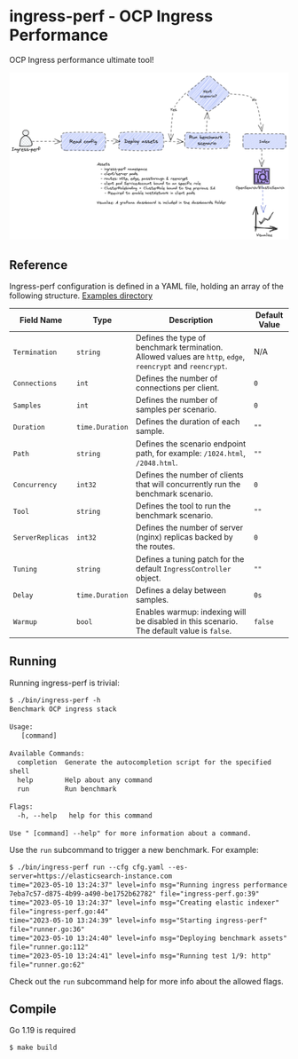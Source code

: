 # ingress-perf - OCP Ingress Performance

OCP Ingress performance ultimate tool!

![diagram](doc-assets/diagram.png)

## Reference

Ingress-perf configuration is defined in a YAML file, holding an array of the following structure. [Examples directory](./examples)

| Field Name       | Type             | Description                                                                                              | Default Value |
|------------------|------------------|----------------------------------------------------------------------------------------------------------|---------------|
| `Termination`    | `string`         | Defines the type of benchmark termination. Allowed values are `http`, `edge`, `reencrypt` and `reencrypt`. | N/A           |
| `Connections`    | `int`            | Defines the number of connections per client.                                                            | `0`           |
| `Samples`        | `int`            | Defines the number of samples per scenario.                                                              | `0`           |
| `Duration`       | `time.Duration`  | Defines the duration of each sample.                                                                     | `""`          |
| `Path`           | `string`         | Defines the scenario endpoint path, for example: `/1024.html`, `/2048.html`.                              | `""`          |
| `Concurrency`    | `int32`          | Defines the number of clients that will concurrently run the benchmark scenario.                        | `0`           |
| `Tool`           | `string`         | Defines the tool to run the benchmark scenario.                                                         | `""`          |
| `ServerReplicas` | `int32`          | Defines the number of server (nginx) replicas backed by the routes.                                      | `0`           |
| `Tuning`         | `string`         | Defines a tuning patch for the default `IngressController` object.                                       | `""`          |
| `Delay`          | `time.Duration`  | Defines a delay between samples.                                                                         | `0s`          |
| `Warmup`         | `bool`           | Enables warmup: indexing will be disabled in this scenario. The default value is `false`.               | `false`       |

## Running

Running ingress-perf is trivial:

```console
$ ./bin/ingress-perf -h
Benchmark OCP ingress stack

Usage:
   [command]

Available Commands:
  completion  Generate the autocompletion script for the specified shell
  help        Help about any command
  run         Run benchmark

Flags:
  -h, --help   help for this command

Use " [command] --help" for more information about a command.
```

Use the `run` subcommand to trigger a new benchmark. For example:

```console
$ ./bin/ingress-perf run --cfg cfg.yaml --es-server=https://elasticsearch-instance.com
time="2023-05-10 13:24:37" level=info msg="Running ingress performance 7eba7c57-d875-4b99-a490-be1752b62782" file="ingress-perf.go:39"
time="2023-05-10 13:24:37" level=info msg="Creating elastic indexer" file="ingress-perf.go:44"
time="2023-05-10 13:24:39" level=info msg="Starting ingress-perf" file="runner.go:36"
time="2023-05-10 13:24:40" level=info msg="Deploying benchmark assets" file="runner.go:112"
time="2023-05-10 13:24:41" level=info msg="Running test 1/9: http" file="runner.go:62"
```

Check out the `run` subcommand help for more info about the allowed flags.

## Compile

Go 1.19 is required

```console
$ make build
```
